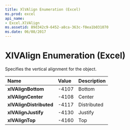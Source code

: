 ```yaml
---
title: XlVAlign Enumeration (Excel)
ms.prod: excel
api_name:
- Excel.XlVAlign
ms.assetid: 89d342c9-6452-a8ca-363c-f0ea1b031070
ms.date: 06/08/2017
---
```



# XlVAlign Enumeration (Excel)

Specifies the vertical alignment for the object.



|**Name**|**Value**|**Description**|
|:-----|:-----|:-----|
| **xlVAlignBottom**|-4107|Bottom|
| **xlVAlignCenter**|-4108|Center|
| **xlVAlignDistributed**|-4117|Distributed|
| **xlVAlignJustify**|-4130|Justify|
| **xlVAlignTop**|-4160|Top|

